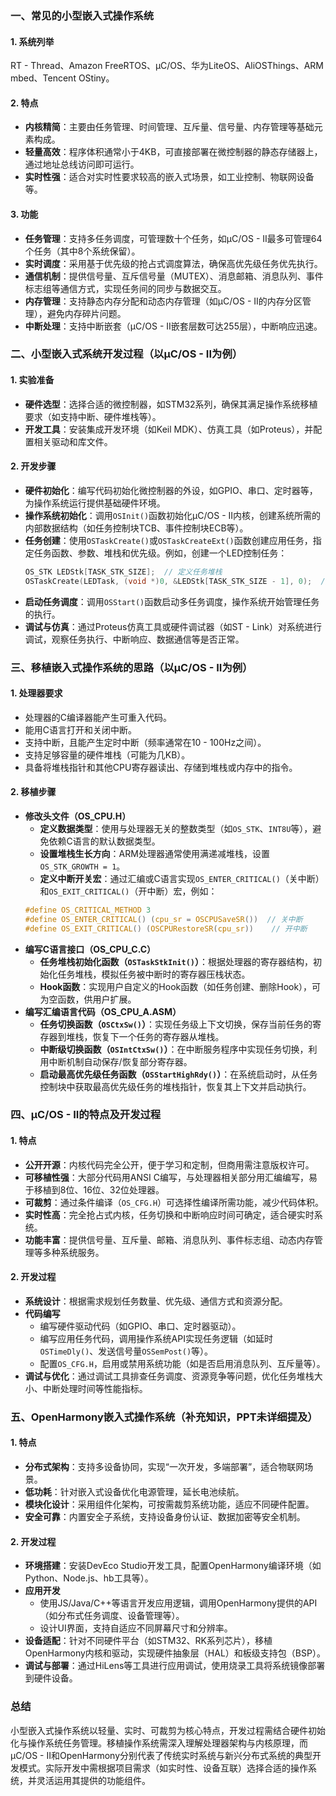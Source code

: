 ### 一、常见的小型嵌入式操作系统
#### 1. 系统列举
RT - Thread、Amazon FreeRTOS、μC/OS、华为LiteOS、AliOSThings、ARM mbed、Tencent OStiny。

#### 2. 特点
- **内核精简**：主要由任务管理、时间管理、互斥量、信号量、内存管理等基础元素构成。
- **轻量高效**：程序体积通常小于4KB，可直接部署在微控制器的静态存储器上，通过地址总线访问即可运行。
- **实时性强**：适合对实时性要求较高的嵌入式场景，如工业控制、物联网设备等。

#### 3. 功能
- **任务管理**：支持多任务调度，可管理数十个任务，如μC/OS - II最多可管理64个任务（其中8个系统保留）。
- **实时调度**：采用基于优先级的抢占式调度算法，确保高优先级任务优先执行。
- **通信机制**：提供信号量、互斥信号量（MUTEX）、消息邮箱、消息队列、事件标志组等通信方式，实现任务间的同步与数据交互。
- **内存管理**：支持静态内存分配和动态内存管理（如μC/OS - II的内存分区管理），避免内存碎片问题。
- **中断处理**：支持中断嵌套（μC/OS - II嵌套层数可达255层），中断响应迅速。


### 二、小型嵌入式系统开发过程（以μC/OS - II为例）
#### 1. 实验准备
- **硬件选型**：选择合适的微控制器，如STM32系列，确保其满足操作系统移植要求（如支持中断、硬件堆栈等）。
- **开发工具**：安装集成开发环境（如Keil MDK）、仿真工具（如Proteus），并配置相关驱动和库文件。

#### 2. 开发步骤
- **硬件初始化**：编写代码初始化微控制器的外设，如GPIO、串口、定时器等，为操作系统运行提供基础硬件环境。
- **操作系统初始化**：调用`OSInit()`函数初始化μC/OS - II内核，创建系统所需的内部数据结构（如任务控制块TCB、事件控制块ECB等）。
- **任务创建**：使用`OSTaskCreate()`或`OSTaskCreateExt()`函数创建应用任务，指定任务函数、参数、堆栈和优先级。例如，创建一个LED控制任务：
    ```c
    OS_STK LEDStk[TASK_STK_SIZE];  // 定义任务堆栈
    OSTaskCreate(LEDTask, (void *)0, &LEDStk[TASK_STK_SIZE - 1], 0);  // 创建任务
    ```
- **启动任务调度**：调用`OSStart()`函数启动多任务调度，操作系统开始管理任务的执行。
- **调试与仿真**：通过Proteus仿真工具或硬件调试器（如ST - Link）对系统进行调试，观察任务执行、中断响应、数据通信等是否正常。


### 三、移植嵌入式操作系统的思路（以μC/OS - II为例）
#### 1. 处理器要求
- 处理器的C编译器能产生可重入代码。
- 能用C语言打开和关闭中断。
- 支持中断，且能产生定时中断（频率通常在10 - 100Hz之间）。
- 支持足够容量的硬件堆栈（可能为几KB）。
- 具备将堆栈指针和其他CPU寄存器读出、存储到堆栈或内存中的指令。

#### 2. 移植步骤
- **修改头文件（OS_CPU.H）**
    - **定义数据类型**：使用与处理器无关的整数类型（如`OS_STK`、`INT8U`等），避免依赖C语言的默认数据类型。
    - **设置堆栈生长方向**：ARM处理器通常使用满递减堆栈，设置`OS_STK_GROWTH = 1`。
    - **定义中断开关宏**：通过汇编或C语言实现`OS_ENTER_CRITICAL()`（关中断）和`OS_EXIT_CRITICAL()`（开中断）宏，例如：
    ```c
    #define OS_CRITICAL_METHOD 3
    #define OS_ENTER_CRITICAL() (cpu_sr = OSCPUSaveSR())  // 关中断
    #define OS_EXIT_CRITICAL() (OSCPURestoreSR(cpu_sr))    // 开中断
    ```
- **编写C语言接口（OS_CPU_C.C）**
    - **任务堆栈初始化函数（`OSTaskStkInit()`）**：根据处理器的寄存器结构，初始化任务堆栈，模拟任务被中断时的寄存器压栈状态。
    - **Hook函数**：实现用户自定义的Hook函数（如任务创建、删除Hook），可为空函数，供用户扩展。
- **编写汇编语言代码（OS_CPU_A.ASM）**
    - **任务切换函数（`OSCtxSw()`）**：实现任务级上下文切换，保存当前任务的寄存器到堆栈，恢复下一个任务的寄存器从堆栈。
    - **中断级切换函数（`OSIntCtxSw()`）**：在中断服务程序中实现任务切换，利用中断机制自动保存/恢复部分寄存器。
    - **启动最高优先级任务函数（`OSStartHighRdy()`）**：在系统启动时，从任务控制块中获取最高优先级任务的堆栈指针，恢复其上下文并启动执行。


### 四、μC/OS - II的特点及开发过程
#### 1. 特点
- **公开开源**：内核代码完全公开，便于学习和定制，但商用需注意版权许可。
- **可移植性强**：大部分代码用ANSI C编写，与处理器相关部分用汇编编写，易于移植到8位、16位、32位处理器。
- **可裁剪**：通过条件编译（`OS_CFG.H`）可选择性编译所需功能，减少代码体积。
- **实时性高**：完全抢占式内核，任务切换和中断响应时间可确定，适合硬实时系统。
- **功能丰富**：提供信号量、互斥量、邮箱、消息队列、事件标志组、动态内存管理等多种系统服务。

#### 2. 开发过程
- **系统设计**：根据需求规划任务数量、优先级、通信方式和资源分配。
- **代码编写**
    - 编写硬件驱动代码（如GPIO、串口、定时器驱动）。
    - 编写应用任务代码，调用操作系统API实现任务逻辑（如延时`OSTimeDly()`、发送信号量`OSSemPost()`等）。
    - 配置`OS_CFG.H`，启用或禁用系统功能（如是否启用消息队列、互斥量等）。
- **调试与优化**：通过调试工具排查任务调度、资源竞争等问题，优化任务堆栈大小、中断处理时间等性能指标。


### 五、OpenHarmony嵌入式操作系统（补充知识，PPT未详细提及）
#### 1. 特点
- **分布式架构**：支持多设备协同，实现“一次开发，多端部署”，适合物联网场景。
- **低功耗**：针对嵌入式设备优化电源管理，延长电池续航。
- **模块化设计**：采用组件化架构，可按需裁剪系统功能，适应不同硬件配置。
- **安全可靠**：内置安全子系统，支持设备身份认证、数据加密等安全机制。

#### 2. 开发过程
- **环境搭建**：安装DevEco Studio开发工具，配置OpenHarmony编译环境（如Python、Node.js、hb工具等）。
- **应用开发**
    - 使用JS/Java/C++等语言开发应用逻辑，调用OpenHarmony提供的API（如分布式任务调度、设备管理等）。
    - 设计UI界面，支持自适应不同屏幕尺寸和分辨率。
- **设备适配**：针对不同硬件平台（如STM32、RK系列芯片），移植OpenHarmony内核和驱动，实现硬件抽象层（HAL）和板级支持包（BSP）。
- **调试与部署**：通过HiLens等工具进行应用调试，使用烧录工具将系统镜像部署到硬件设备。


### 总结
小型嵌入式操作系统以轻量、实时、可裁剪为核心特点，开发过程需结合硬件初始化与操作系统任务管理。移植操作系统需深入理解处理器架构与内核原理，而μC/OS - II和OpenHarmony分别代表了传统实时系统与新兴分布式系统的典型开发模式。实际开发中需根据项目需求（如实时性、设备互联）选择合适的操作系统，并灵活运用其提供的功能组件。